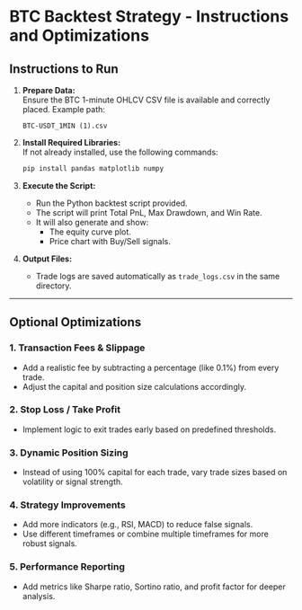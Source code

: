 # BTC Backtest Strategy - Instructions and Optimizations

## Instructions to Run

1. **Prepare Data:**  
   Ensure the BTC 1-minute OHLCV CSV file is available and correctly placed. Example path:
   ```
   BTC-USDT_1MIN (1).csv
   ```

2. **Install Required Libraries:**  
   If not already installed, use the following commands:
   ```bash
   pip install pandas matplotlib numpy
   ```

3. **Execute the Script:**  
   - Run the Python backtest script provided.
   - The script will print Total PnL, Max Drawdown, and Win Rate.
   - It will also generate and show:
     - The equity curve plot.
     - Price chart with Buy/Sell signals.

4. **Output Files:**  
   - Trade logs are saved automatically as `trade_logs.csv` in the same directory.

---

## Optional Optimizations

### 1. **Transaction Fees & Slippage**
- Add a realistic fee by subtracting a percentage (like 0.1%) from every trade.
- Adjust the capital and position size calculations accordingly.

### 2. **Stop Loss / Take Profit**
- Implement logic to exit trades early based on predefined thresholds.

### 3. **Dynamic Position Sizing**
- Instead of using 100% capital for each trade, vary trade sizes based on volatility or signal strength.

### 4. **Strategy Improvements**
- Add more indicators (e.g., RSI, MACD) to reduce false signals.
- Use different timeframes or combine multiple timeframes for more robust signals.

### 5. **Performance Reporting**
- Add metrics like Sharpe ratio, Sortino ratio, and profit factor for deeper analysis.



